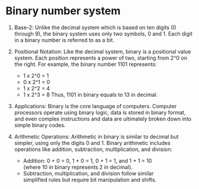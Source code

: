 # Binary number system

1. Base-2: Unlike the decimal system which is based on ten digits (0 through 9), the binary system uses only two symbols, 0 and 1. Each digit in a binary number is referred to as a bit.

2. Positional Notation: Like the decimal system, binary is a positional value system. Each position represents a power of two, starting from 2^0 on the right. For example, the binary number 1101 represents:
    - 1 x 2^0 = 1
    - 0 x 2^1 = 0
    - 1 x 2^2 = 4
    - 1 x 2^3 = 8
    Thus, 1101 in binary equals to 13 in decimal.

3. Applications: Binary is the core language of computers. Computer processors operate using binary logic, data is stored in binary format, and even complex instructions and data are ultimately broken down into simple binary codes.

4. Arithmetic Operations: Arithmetic in binary is similar to decimal but simpler, using only the digits 0 and 1. Binary arithmetic includes operations like addition, subtraction, multiplication, and division:
    - Addition: 0 + 0 = 0, 1 + 0 = 1, 0 + 1 = 1, and 1 + 1 = 10    
      (where 10 in binary represents 2 in decimal).
    - Subtraction, multiplication, and division follow similar  
      simplified rules but require bit manipulation and shifts.